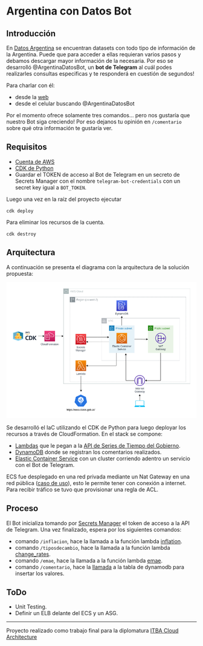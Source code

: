 # Argentina con Datos Bot

## Introducción
En [Datos Argentina](https://datos.gob.ar/) se encuentran datasets con todo tipo de información de la Argentina. Puede que para acceder a ellas requieran varios pasos y debamos descargar mayor información de la necesaria. Por eso se desarrolló @ArgentinaDatosBot, un **bot de Telegram** al cuál podes realizarles consultas especificas y te responderá en cuestión de segundos!

Para charlar con él:
- desde la [web](https://web.telegram.org/k/#@ArgentinaDatosBot)
- desde el celular buscando @ArgentinaDatosBot 

Por el momento ofrece solamente tres comandos... pero nos gustaría que nuestro Bot siga creciendo! Por eso dejanos tu opinión en `/comentario` sobre qué otra información te gustaría ver. 


## Requisitos
- [Cuenta de AWS](https://aws.amazon.com/console/)
- [CDK de Python](https://docs.aws.amazon.com/cdk/api/v1/python/index.html)
- Guardar el TOKEN de acceso al Bot de Telegram en un secreto de Secrets Manager con el nombre `telegram-bot-credentials` con un secret key igual a `BOT_TOKEN`.

Luego una vez en la raíz del proyecto ejecutar
```
cdk deploy
```

Para eliminar los recursos de la cuenta.
```
cdk destroy
```

## Arquitectura

A continuación se presenta el diagrama con la arquitectura de la solución propuesta:

<p align="center">
  <img src="/img/diagram.png"/>
</p>

Se desarrolló el IaC utilizando el CDK de Python para luego deployar los recursos a través de CloudFormation. En el stack se compone:
- [Lambdas](https://github.com/nmema/argentina-datos-bot/blob/main/backend/component.py#L17-L38) que le pegan a la [API de Series de Tiempo del Gobierno](https://datosgobar.github.io/series-tiempo-ar-api/).
- [DynamoDB](https://github.com/nmema/argentina-datos-bot/blob/main/backend/component.py#L40-L44) donde se registran los comentarios realizados.
- [Elastic Container Service](https://github.com/nmema/argentina-datos-bot/blob/main/backend/ecs/infrastructure.py) con un cluster corriendo adentro un servicio con el Bot de Telegram.

ECS fue desplegado en una red privada mediante un Nat Gateway en una red pública ([caso de uso](https://docs.amazonaws.cn/en_us/vpc/latest/userguide/nat-gateway-scenarios.html#public-nat-gateway-overview)), esto le permite tener con conexión a internet. Para recibir tráfico se tuvo que provisionar una regla de ACL.

## Proceso
El Bot inicializa tomando por [Secrets Manager](https://github.com/nmema/argentina-datos-bot/blob/main/src/ecs/argentina-bot/utils/get_token.py#L9-L11) el token de acceso a la API de Telegram. Una vez finalizado, espera por los siguientes comandos:
- comando `/inflacion`, hace la llamada a la función lambda [inflation](https://github.com/nmema/argentina-datos-bot/blob/main/src/lambda/inflation.py).
- comando `/tiposdecambio`, hace la llamada a la función lambda [change_rates](https://github.com/nmema/argentina-datos-bot/blob/main/src/lambda/change_rates.py).
- comando `/emae`, hace la llamada a la función lambda [emae](https://github.com/nmema/argentina-datos-bot/blob/main/src/lambda/emae.py).
- comando `/comentario`, hace la [llamada](https://github.com/nmema/argentina-datos-bot/blob/main/src/ecs/argentina-bot/app.py#L133-L141) a la tabla de dynamodb para insertar los valores.

## ToDo
- Unit Testing.
- Definir un ELB delante del ECS y un ASG.

--------------

Proyecto realizado como trabajo final para la diplomatura [ITBA Cloud Architecture](https://innovacion.itba.edu.ar/educacion-ejecutiva/tic/cloud-architecture/)